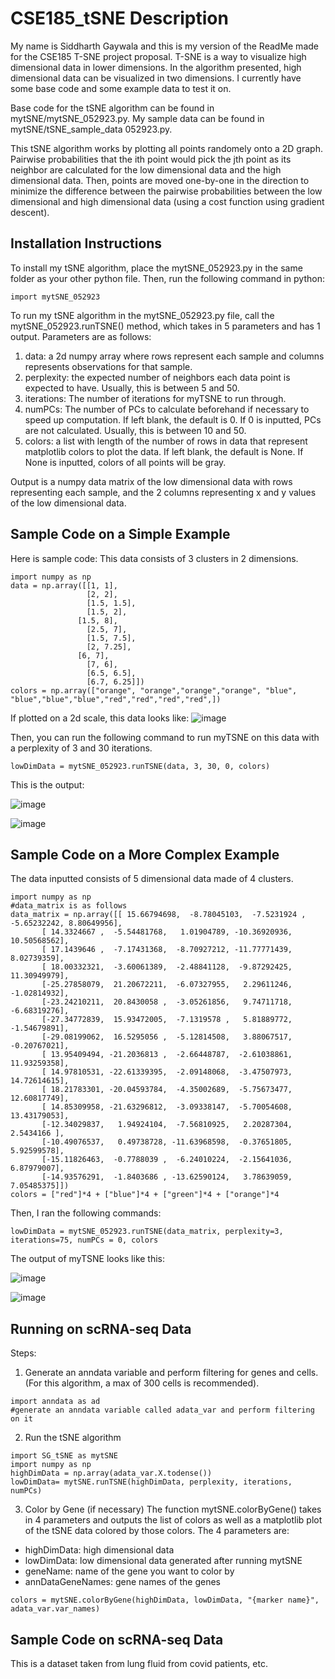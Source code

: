 # CSE185_tSNE Description
My name is Siddharth Gaywala and this is my version of the ReadMe made for the CSE185 T-SNE project proposal. T-SNE is a way to visualize high dimensional data in lower dimensions. In the algorithm presented, high dimensional data can be visualized in two dimensions. I currently have some base code and some example data to test it on.

Base code for the tSNE algorithm can be found in mytSNE/mytSNE_052923.py. My sample data can be found in mytSNE/tSNE_sample_data 052923.py.

This tSNE algorithm works by plotting all points randomely onto a 2D graph. Pairwise probabilities that the ith point would pick the jth point as its neighbor are calculated for the low dimensional data and the high dimensional data. Then, points are moved one-by-one in the direction to minimize the difference between the pairwise probabilities between the low dimensional and high dimensional data (using a cost function using gradient descent).

## Installation Instructions
To install my tSNE algorithm, place the mytSNE_052923.py in the same folder as your other python file. Then, run the following command in python:
```
import mytSNE_052923
```

To run my tSNE algorithm in the mytSNE_052923.py file, call the mytSNE_052923.runTSNE() method, which takes in 5 parameters and has 1 output.
Parameters are as follows:
1. data: a 2d numpy array where rows represent each sample and columns represents observations for that sample.
2. perplexity: the expected number of neighbors each data point is expected to have. Usually, this is between 5 and 50.
3. iterations: The number of iterations for myTSNE to run through. 
4. numPCs: The number of PCs to calculate beforehand if necessary to speed up computation. If left blank, the default is 0. If 0 is inputted, PCs are not calculated. Usually, this is between 10 and 50.
5. colors: a list with length of the number of rows in data that represent matplotlib colors to plot the data. If left blank, the default is None. If None is inputted, colors of all points will be gray.

Output is a numpy data matrix of the low dimensional data with rows representing each sample, and the 2 columns representing x and y values of the low dimensional data.

## Sample Code on a Simple Example
Here is sample code:
This data consists of 3 clusters in 2 dimensions.
```
import numpy as np
data = np.array([[1, 1],
                 [2, 2],
                 [1.5, 1.5],
                 [1.5, 2],
               [1.5, 8],
                 [2.5, 7],
                 [1.5, 7.5],
                 [2, 7.25],
               [6, 7],
                 [7, 6],
                 [6.5, 6.5],
                 [6.7, 6.25]])
colors = np.array(["orange", "orange","orange","orange", "blue", "blue","blue","blue","red","red","red","red",])
```

If plotted on a 2d scale, this data looks like:
![image](https://github.com/Siddharth-Gaywala/CSE185_tSNE/assets/38893705/5c31c69a-d129-4b67-9183-9758c0923bb4)

Then, you can run the following command to run myTSNE on this data with a perplexity of 3 and 30 iterations.
```
lowDimData = mytSNE_052923.runTSNE(data, 3, 30, 0, colors)
```
This is the output:

![image](https://github.com/Siddharth-Gaywala/CSE185_tSNE/assets/38893705/03d2cfbc-02eb-4249-8eaf-0e21cc6441ea)

![image](https://github.com/Siddharth-Gaywala/CSE185_tSNE/assets/38893705/d74e1fd0-f894-447d-b542-201d355dbd64)

## Sample Code on a More Complex Example

The data inputted consists of 5 dimensional data made of 4 clusters.
```
import numpy as np
#data_matrix is as follows
data_matrix = np.array([[ 15.66794698,  -8.78045103,  -7.5231924 ,  -5.65232242, 8.80649956],
       [ 14.3324667 ,  -5.54481768,   1.01904789, -10.36920936, 10.50568562],
       [ 17.1439646 ,  -7.17431368,  -8.70927212, -11.77771439, 8.02739359],
       [ 18.00332321,  -3.60061389,  -2.48841128,  -9.87292425, 11.30949979],
       [-25.27858079,  21.20672211,  -6.07327955,   2.29611246, -1.02814932],
       [-23.24210211,  20.8430058 ,  -3.05261856,   9.74711718, -6.68319276],
       [-27.34772839,  15.93472005,  -7.1319578 ,   5.81889772, -1.54679891],
       [-29.08199062,  16.5295056 ,  -5.12814508,   3.88067517, -0.20767021],
       [ 13.95409494, -21.2036813 ,  -2.66448787,  -2.61038861, 11.93259358],
       [ 14.97810531, -22.61339395,  -2.09148068,  -3.47507973, 14.72614615],
       [ 18.21783301, -20.04593784,  -4.35002689,  -5.75673477, 12.60817749],
       [ 14.85309958, -21.63296812,  -3.09338147,  -5.70054608, 13.43179053],
       [-12.34029837,   1.94924104,  -7.56810925,   2.20287304, 2.5434166 ],
       [-10.49076537,   0.49738728, -11.63968598,  -0.37651805, 5.92599578],
       [-15.11826463,  -0.7788039 ,  -6.24010224,  -2.15641036, 6.87979007],
       [-14.93576291,  -1.8403686 , -13.62590124,   3.78639059, 7.05485375]])
colors = ["red"]*4 + ["blue"]*4 + ["green"]*4 + ["orange"]*4
```

Then, I ran the following commands:
```
lowDimData = mytSNE_052923.runTSNE(data_matrix, perplexity=3, iterations=75, numPCs = 0, colors
```

The output of myTSNE looks like this:

![image](https://github.com/Siddharth-Gaywala/CSE185_tSNE/assets/38893705/4f4a1649-1b47-45e7-ba48-e47cb2c6f9c3)

![image](https://github.com/Siddharth-Gaywala/CSE185_tSNE/assets/38893705/70341260-26a5-4b22-9b3d-158d8e175a2e)


## Running on scRNA-seq Data
Steps:
1. Generate an anndata variable and perform filtering for genes and cells. (For this algorithm, a max of 300 cells is recommended).
```
import anndata as ad
#generate an anndata variable called adata_var and perform filtering on it
```
2. Run the tSNE algorithm
```
import SG_tSNE as mytSNE
import numpy as np
highDimData = np.array(adata_var.X.todense())
lowDimData= mytSNE.runTSNE(highDimData, perplexity, iterations, numPCs)
```
3. Color by Gene (if necessary)
The function mytSNE.colorByGene() takes in 4 parameters and outputs the list of colors as well as a matplotlib plot of the tSNE data colored by those colors.
The 4 parameters are:
- highDimData: high dimensional data
- lowDimData: low dimensional data generated after running mytSNE
- geneName: name of the gene you want to color by
- annDataGeneNames: gene names of the genes
```
colors = mytSNE.colorByGene(highDimData, lowDimData, "{marker name}", adata_var.var_names)
```

## Sample Code on scRNA-seq Data
This is a dataset taken from lung fluid from covid patients, etc.
